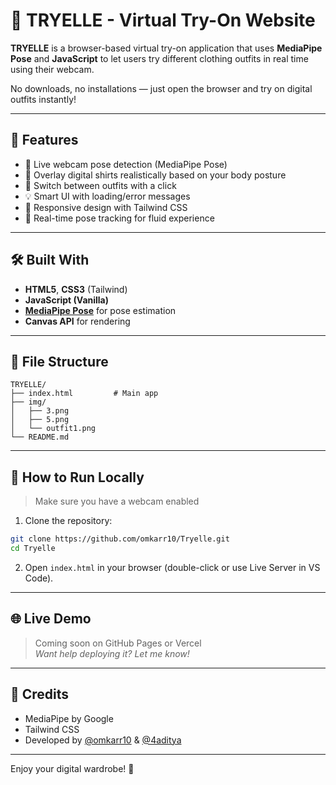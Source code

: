 # 👕 TRYELLE - Virtual Try-On Website

**TRYELLE** is a browser-based virtual try-on application that uses **MediaPipe Pose** and **JavaScript** to let users try different clothing outfits in real time using their webcam.

No downloads, no installations — just open the browser and try on digital outfits instantly!

---

## 🚀 Features

- 🎥 Live webcam pose detection (MediaPipe Pose)
- 👔 Overlay digital shirts realistically based on your body posture
- 🔁 Switch between outfits with a click
- 💡 Smart UI with loading/error messages
- 📱 Responsive design with Tailwind CSS
- 🧠 Real-time pose tracking for fluid experience

---

## 🛠️ Built With

- **HTML5**, **CSS3** (Tailwind)
- **JavaScript (Vanilla)**
- **[MediaPipe Pose](https://google.github.io/mediapipe/solutions/pose)** for pose estimation
- **Canvas API** for rendering

---

## 📂 File Structure

```
TRYELLE/
├── index.html         # Main app
├── img/
│   ├── 3.png
│   ├── 5.png
│   └── outfit1.png
└── README.md
```

---

## 🧪 How to Run Locally

> Make sure you have a webcam enabled

1. Clone the repository:

```bash
git clone https://github.com/omkarr10/Tryelle.git
cd Tryelle
```

2. Open `index.html` in your browser (double-click or use Live Server in VS Code).

---

## 🌐 Live Demo

> Coming soon on GitHub Pages or Vercel  
> _Want help deploying it? Let me know!_

---

## 🙌 Credits

- MediaPipe by Google  
- Tailwind CSS  
- Developed by [@omkarr10](https://github.com/omkarr10) & [@4aditya](https://github.com/4aditya)

---

Enjoy your digital wardrobe! 🎉
